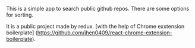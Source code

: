 This is a simple app to search public github repos. There are some options for sorting.

It is a public project made by redux. [with the help of Chrome exxtension boilerplate] (https://github.com/jhen0409/react-chrome-extension-boilerplate).